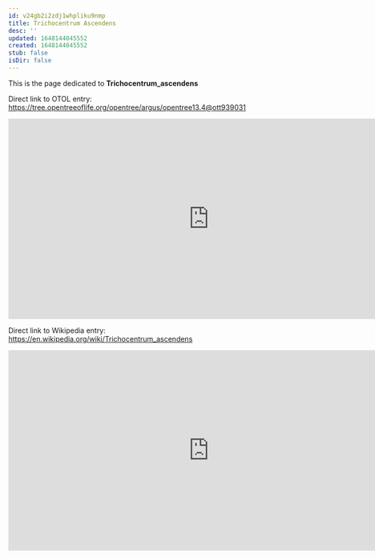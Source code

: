```yaml
---
id: v24gb2i2zdj1whpliku9nmp
title: Trichocentrum Ascendens
desc: ''
updated: 1648144045552
created: 1648144045552
stub: false
isDir: false
---
```

This is the page dedicated to **Trichocentrum_ascendens**


Direct link to OTOL entry: https://tree.opentreeoflife.org/opentree/argus/opentree13.4@ott939031



<html>
    <body>
    <iframe src="https://tree.opentreeoflife.org/opentree/argus/opentree13.4@ott939031"
    width="800" height="400" frameborder="0" allowfullscreen> </iframe>
    </body>
</html>
    


Direct link to Wikipedia entry: https://en.wikipedia.org/wiki/Trichocentrum_ascendens



<html>
    <body>
    <iframe src="https://en.wikipedia.org/wiki/Trichocentrum_ascendens"
    width="800" height="400" frameborder="0" allowfullscreen> </iframe>
    </body>
</html>
    
